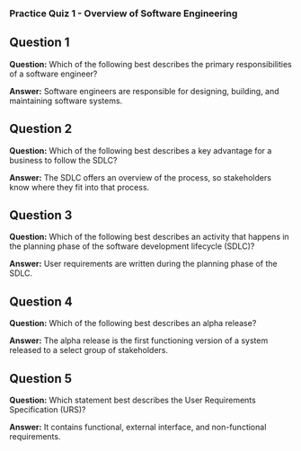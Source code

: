 ### Practice Quiz 1 - Overview of Software Engineering

## Question 1

**Question:** Which of the following best describes the primary responsibilities of a software engineer?

**Answer:** Software engineers are responsible for designing, building, and maintaining software systems.

## Question 2

**Question:** Which of the following best describes a key advantage for a business to follow the SDLC?

**Answer:** The SDLC offers an overview of the process, so stakeholders know where they fit into that process.

## Question 3

**Question:** Which of the following best describes an activity that happens in the planning phase of the software development lifecycle (SDLC)?

**Answer:** User requirements are written during the planning phase of the SDLC.

## Question 4

**Question:** Which of the following best describes an alpha release?

**Answer:** The alpha release is the first functioning version of a system released to a select group of stakeholders.

## Question 5

**Question:** Which statement best describes the User Requirements Specification (URS)?

**Answer:** It contains functional, external interface, and non-functional requirements.
